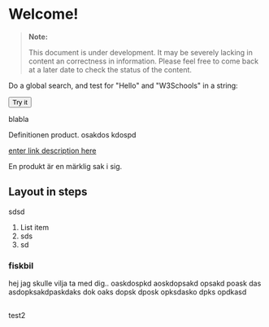 

Welcome!
===================


> **Note:**
> 
> This document is under development. It may be severely lacking in content an correctness in information. Please feel free to come back at a later date to check the status of the content.

<p>Do a global search, and test for "Hello" and "W3Schools" in a string:</p>

<button onclick="myFunction()">Try it</button>

<p id="demo">blabla</p>

<script>
function myFunction() {
    var str = "Hello world!";

    //look for "Hello"
    var patt = /Hello/g;
    var result = patt.test(str);

    //look for "W3Schools"
    patt2 = /W3Schools/g;
    result2 = patt2.test(str);
    document.getElementById("demo").innerHTML = result + "<br>" + result2;
}
</script>




Definitionen product. osakdos kdospd

[enter link description here](test.com)

En produkt är en märklig sak i sig.


## Layout in steps

sdsd

 1. List item
 2. sds
 3. sd

### fiskbil

hej jag skulle vilja ta med dig..
oaskdospkd aoskdopsakd opsakd poask das
asdopksakdpaskdaks dok oaks dopsk dposk 
opksdasko dpks opdkasd


## 
test2